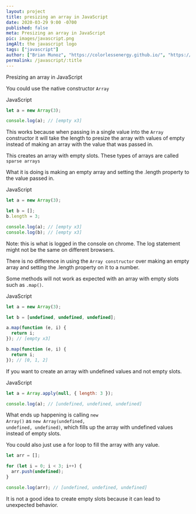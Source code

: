 ```yaml
---
layout: project
title: presizing an array in JavaScript
date: 2020-03-29 9:00 -0700
published: false
meta: Presizing an array in JavaScript
pic: images/javascript.png
imgAlt: the javascript logo
tags: ["javascript"]
author: ["Brian Munoz", "https://colorlessenergy.github.io/", "https://github.com/colorlessenergy"]
permalink: /javascript/:title
---
```


Presizing an array in JavaScript

You could use the native constructor <code class="highlight__code">Array</code>

<p class="highlight__file-desc">JavaScript</p>

```javascript
let a = new Array(3);

console.log(a); // [empty x3]
```

This works because when passing in a single value into the <code class="highlight__code">Array</code> constructor it will take the length to presize the array with values of empty instead of making an array with the value that was passed in.

This creates an array with empty slots. These types of arrays are called <code class="highlight__code">sparse arrays</code>

What it is doing is making an empty array and setting the .length property to the value passed in.

<p class="highlight__file-desc">JavaScript</p>

```javascript
let a = new Array(3);

let b = [];
b.length = 3;

console.log(a); // [empty x3]
console.log(b); // [empty x3]
```

Note: this is what is logged in the console on chrome. The log statement might not be the same on different browsers.

There is no difference in using the <code class="highlight__code">Array constructor</code> over making an empty array and setting the .length property on it to a number.

Some methods will not work as expected with an array with empty slots such as <code class="highlight__code">.map()</code>.

<p class="highlight__file-desc">JavaScript</p>

```javascript
let a = new Array(3);

let b = [undefined, undefined, undefined];

a.map(function (e, i) {
  return i;
}); // [empty x3]

b.map(function (e, i) {
  return i;
}); // [0, 1, 2]
```

If you want to create an array with undefined values and not empty slots.

<p class="highlight__file-desc">JavaScript</p>

```javascript
let a = Array.apply(null, { length: 3 });

console.log(a); // [undefined, undefined, undefined]
```

What ends up happening is calling <code class="highlight__code">new Array()</code> as <code class="highlight__code">new Array(undefined, undefined, undefined)</code>, which fills up the array with undefined values instead of empty slots.

You could also just use a for loop to fill the array with any value.

```javascript
let arr = [];

for (let i = 0; i < 3; i++) {
  arr.push(undefined);
}

console.log(arr); // [undefined, undefined, undefined]
```

It is not a good idea to create empty slots because it can lead to unexpected behavior.

